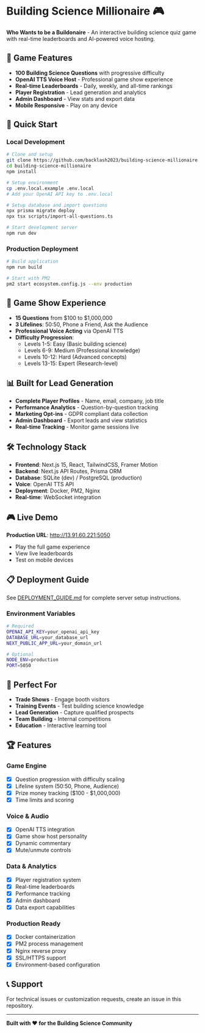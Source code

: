 # Building Science Millionaire 🎮

**Who Wants to be a Buildonaire** - An interactive building science quiz game with real-time leaderboards and AI-powered voice hosting.

## 🎯 Game Features

- **100 Building Science Questions** with progressive difficulty
- **OpenAI TTS Voice Host** - Professional game show experience  
- **Real-time Leaderboards** - Daily, weekly, and all-time rankings
- **Player Registration** - Lead generation and analytics
- **Admin Dashboard** - View stats and export data
- **Mobile Responsive** - Play on any device

## 🚀 Quick Start

### Local Development
```bash
# Clone and setup
git clone https://github.com/backlash2023/building-science-millionaire.git
cd building-science-millionaire
npm install

# Setup environment
cp .env.local.example .env.local
# Add your OpenAI API key to .env.local

# Setup database and import questions
npx prisma migrate deploy
npx tsx scripts/import-all-questions.ts

# Start development server
npm run dev
```

### Production Deployment
```bash
# Build application
npm run build

# Start with PM2
pm2 start ecosystem.config.js --env production
```

## 🎪 Game Show Experience

- **15 Questions** from $100 to $1,000,000
- **3 Lifelines**: 50:50, Phone a Friend, Ask the Audience
- **Professional Voice Acting** via OpenAI TTS
- **Difficulty Progression**:
  - Levels 1-5: Easy (Basic building science)
  - Levels 6-9: Medium (Professional knowledge)  
  - Levels 10-12: Hard (Advanced concepts)
  - Levels 13-15: Expert (Research-level)

## 📊 Built for Lead Generation

- **Complete Player Profiles** - Name, email, company, job title
- **Performance Analytics** - Question-by-question tracking
- **Marketing Opt-ins** - GDPR compliant data collection
- **Admin Dashboard** - Export leads and view statistics
- **Real-time Tracking** - Monitor game sessions live

## 🛠️ Technology Stack

- **Frontend**: Next.js 15, React, TailwindCSS, Framer Motion
- **Backend**: Next.js API Routes, Prisma ORM
- **Database**: SQLite (dev) / PostgreSQL (production)
- **Voice**: OpenAI TTS API
- **Deployment**: Docker, PM2, Nginx
- **Real-time**: WebSocket integration

## 🎮 Live Demo

**Production URL**: http://13.91.60.221:5050

- Play the full game experience
- View live leaderboards  
- Test on mobile devices

## 📋 Deployment Guide

See [DEPLOYMENT_GUIDE.md](./DEPLOYMENT_GUIDE.md) for complete server setup instructions.

### Environment Variables
```bash
# Required
OPENAI_API_KEY=your_openai_api_key
DATABASE_URL=your_database_url
NEXT_PUBLIC_APP_URL=your_domain_url

# Optional
NODE_ENV=production
PORT=5050
```

## 🎯 Perfect For

- **Trade Shows** - Engage booth visitors
- **Training Events** - Test building science knowledge
- **Lead Generation** - Capture qualified prospects  
- **Team Building** - Internal competitions
- **Education** - Interactive learning tool

## 🏆 Features

### Game Engine
- [x] Question progression with difficulty scaling
- [x] Lifeline system (50:50, Phone, Audience)
- [x] Prize money tracking ($100 - $1,000,000)
- [x] Time limits and scoring

### Voice & Audio  
- [x] OpenAI TTS integration
- [x] Game show host personality
- [x] Dynamic commentary
- [x] Mute/unmute controls

### Data & Analytics
- [x] Player registration system
- [x] Real-time leaderboards
- [x] Performance tracking
- [x] Admin dashboard
- [x] Data export capabilities

### Production Ready
- [x] Docker containerization
- [x] PM2 process management
- [x] Nginx reverse proxy
- [x] SSL/HTTPS support
- [x] Environment-based configuration

## 📞 Support

For technical issues or customization requests, create an issue in this repository.

---

**Built with ❤️ for the Building Science Community**
